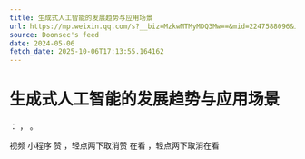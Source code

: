 ```yaml
---
title: 生成式人工智能的发展趋势与应用场景
url: https://mp.weixin.qq.com/s?__biz=MzkwMTMyMDQ3Mw==&mid=2247588096&idx=1&sn=e17170f3c627782261ed879ff950081f
source: Doonsec's feed
date: 2024-05-06
fetch_date: 2025-10-06T17:13:55.164162
---
```


# 生成式人工智能的发展趋势与应用场景

：
，
。

视频
小程序
赞
，轻点两下取消赞
在看
，轻点两下取消在看